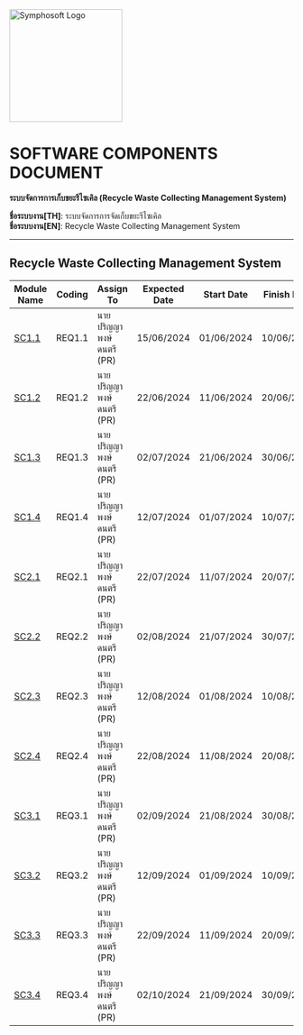 <img src="https://www.symphosoft.com/logo/symphosoftLogo.png" alt="Symphosoft Logo" width="200"/>

# SOFTWARE COMPONENTS DOCUMENT  
**ระบบจัดการการเก็บขยะรีไซเคิล (Recycle Waste Collecting Management System)**  
  
**ชื่อระบบงาน[TH]**: ระบบจัดการการจัดเก็บขยะรีไซเคิล  
**ชื่อระบบงาน[EN]**: Recycle Waste Collecting Management System  

---


## Recycle Waste Collecting Management System

| Module Name | Coding | Assign To | Expected Date | Start Date | Finish Date | Test Cases | Assign To | Expected Date | Finish Date | Test | Assign To | Expected Date | Finish Date |
|-------------|--------|-----------|---------------|------------|-------------|------------|-----------|---------------|-------------|------|-----------|---------------|-------------|
| [SC1.1](https://github.com/symphosoftworkflow/PROJECTID0001_RECYCLE_WASTE_MGT/tree/main/app) | REQ1.1 | นายปริญญา พงษ์ดนตรี (PR) | 15/06/2024 | 01/06/2024  | 10/06/2024 | TCID1.1   | นายวีระ เนียมโภคะ (AN) | 12/06/2024 | 17/06/2024 | TEST1.1 | นายประกาศิต ทองนอก (Tester) | 18/06/2024 | 23/06/2024 |
| [SC1.2](https://github.com/symphosoftworkflow/PROJECTID0001_RECYCLE_WASTE_MGT/tree/main/app) | REQ1.2 | นายปริญญา พงษ์ดนตรี (PR) | 22/06/2024 | 11/06/2024  | 20/06/2024 | TCID1.2   | นายวีระ เนียมโภคะ (AN) | 22/06/2024 | 25/06/2024 | TEST1.2 | นายประกาศิต ทองนอก (Tester) | 26/06/2024 | 30/06/2024 |
| [SC1.3](https://github.com/symphosoftworkflow/PROJECTID0001_RECYCLE_WASTE_MGT/tree/main/app) | REQ1.3 | นายปริญญา พงษ์ดนตรี (PR) | 02/07/2024 | 21/06/2024  | 30/06/2024 | TCID1.3   | นายวีระ เนียมโภคะ (AN) | 02/07/2024 | 05/07/2024 | TEST1.3 | นายประกาศิต ทองนอก (Tester) | 06/07/2024 | 10/07/2024 |
| [SC1.4](https://github.com/symphosoftworkflow/PROJECTID0001_RECYCLE_WASTE_MGT/tree/main/app) | REQ1.4 | นายปริญญา พงษ์ดนตรี (PR) | 12/07/2024 | 01/07/2024  | 10/07/2024 | TCID1.4   | นายวีระ เนียมโภคะ (AN) | 12/07/2024 | 15/07/2024 | TEST1.4 | นายประกาศิต ทองนอก (Tester) | 16/07/2024 | 20/07/2024 |
| [SC2.1](https://github.com/symphosoftworkflow/PROJECTID0001_RECYCLE_WASTE_MGT/tree/main/app) | REQ2.1 | นายปริญญา พงษ์ดนตรี (PR) | 22/07/2024 | 11/07/2024  | 20/07/2024 | TCID2.1   | นายวีระ เนียมโภคะ (AN) | 22/07/2024 | 25/07/2024 | TEST2.1 | นายประกาศิต ทองนอก (Tester) | 26/07/2024 | 30/07/2024 |
| [SC2.2](https://github.com/symphosoftworkflow/PROJECTID0001_RECYCLE_WASTE_MGT/tree/main/app) | REQ2.2 | นายปริญญา พงษ์ดนตรี (PR) | 02/08/2024 | 21/07/2024  | 30/07/2024 | TCID2.2   | นายวีระ เนียมโภคะ (AN) | 02/08/2024 | 05/08/2024 | TEST2.2 | นายประกาศิต ทองนอก (Tester) | 06/08/2024 | 10/08/2024 |
| [SC2.3](https://github.com/symphosoftworkflow/PROJECTID0001_RECYCLE_WASTE_MGT/tree/main/app) | REQ2.3 | นายปริญญา พงษ์ดนตรี (PR) | 12/08/2024 | 01/08/2024  | 10/08/2024 | TCID2.3   | นายวีระ เนียมโภคะ (AN) | 12/08/2024 | 15/08/2024 | TEST2.3 | นายประกาศิต ทองนอก (Tester) | 16/08/2024 | 20/08/2024 |
| [SC2.4](https://github.com/symphosoftworkflow/PROJECTID0001_RECYCLE_WASTE_MGT/tree/main/app) | REQ2.4 | นายปริญญา พงษ์ดนตรี (PR) | 22/08/2024 | 11/08/2024  | 20/08/2024 | TCID2.4   | นายวีระ เนียมโภคะ (AN) | 22/08/2024 | 25/08/2024 | TEST2.4 | นายประกาศิต ทองนอก (Tester) | 26/08/2024 | 30/08/2024 |
| [SC3.1](https://github.com/symphosoftworkflow/PROJECTID0001_RECYCLE_WASTE_MGT/tree/main/app) | REQ3.1 | นายปริญญา พงษ์ดนตรี (PR) | 02/09/2024 | 21/08/2024  | 30/08/2024 | TCID3.1   | นายวีระ เนียมโภคะ (AN) | 02/09/2024 | 05/09/2024 | TEST3.1 | นายประกาศิต ทองนอก (Tester) | 06/09/2024 | 10/09/2024 |
| [SC3.2](https://github.com/symphosoftworkflow/PROJECTID0001_RECYCLE_WASTE_MGT/tree/main/app) | REQ3.2 | นายปริญญา พงษ์ดนตรี (PR) | 12/09/2024 | 01/09/2024  | 10/09/2024 | TCID3.2   | นายวีระ เนียมโภคะ (AN) | 12/09/2024 | 15/09/2024 | TEST3.2 | นายประกาศิต ทองนอก (Tester) | 16/09/2024 | 20/09/2024 |
| [SC3.3](https://github.com/symphosoftworkflow/PROJECTID0001_RECYCLE_WASTE_MGT/tree/main/app) | REQ3.3 | นายปริญญา พงษ์ดนตรี (PR) | 22/09/2024 | 11/09/2024  | 20/09/2024 | TCID3.3   | นายวีระ เนียมโภคะ (AN) | 22/09/2024 | 25/09/2024 | TEST3.3 | นายประกาศิต ทองนอก (Tester) | 26/09/2024 | 30/09/2024 |
| [SC3.4](https://github.com/symphosoftworkflow/PROJECTID0001_RECYCLE_WASTE_MGT/tree/main/app) | REQ3.4 | นายปริญญา พงษ์ดนตรี (PR) | 02/10/2024 | 21/09/2024  | 30/09/2024 | TCID3.4   | นายวีระ เนียมโภคะ (AN) | 02/10/2024 | 05/10/2024 | TEST3.4 | นายประกาศิต ทองนอก (Tester) | 06/10/2024 | 10/10/2024 |